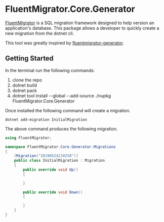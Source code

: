 # FluentMigrator.Core.Generator
[FluentMigrator](https://github.com/schambers/fluentmigrator) is a SQL migration framework designed to help version an application's database. This package allows a developer to quickly create a new migration from the dotnet cli.

This tool was greatly inspired by [fluentmigrator-generator](https://github.com/ritterim/fluentmigrator-generator).

## Getting Started
In the terminal run the following commands:
1) clone the repo
2) dotnet build
3) dotnet pack
4) dotnet tool install --global --add-source ./nupkg FluentMigrator.Core.Generator

Once installed the following command will create a migration.

```console
dotnet add-migration InitialMigration
```

The above command produces the following migration.
```csharp
using FluentMigrator;

namespace FluentMigrator.Core.Generator.Migrations
{
    [Migration("20190524210250")]
    public class InitialMigration : Migration
    {
        public override void Up()
        {

        }

        public override void Down()
        {

        }
    }
}
```